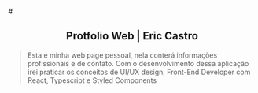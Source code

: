 #<h2 align="center">Protfolio Web | Eric Castro</h2>



> Esta é minha web page pessoal, nela conterá informações profissionais e de contato. Com o desenvolvimento dessa aplicação irei praticar os conceitos de UI/UX design, Front-End Developer com React, Typescript e Styled Components


 
